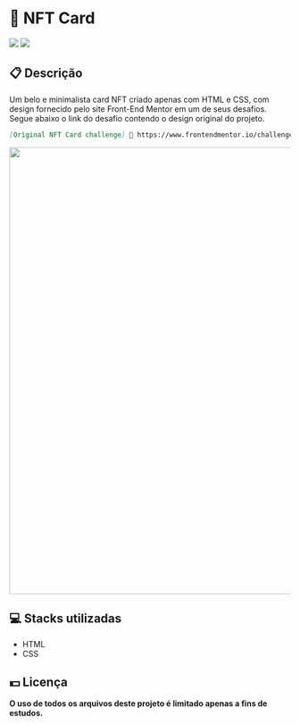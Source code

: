 <h1>👾 NFT Card</h1>
<div class="badges">
  <img src="https://img.shields.io/badge/html5-%23E34F26.svg?style=for-the-badge&logo=html5&logoColor=white">
  <img src="https://img.shields.io/badge/css3-%231572B6.svg?style=for-the-badge&logo=css3&logoColor=white">
</div>

<h2>📋 Descrição</h2>
<p>
    Um belo e minimalista card NFT criado apenas com HTML e CSS, com design fornecido pelo site Front-End Mentor
    em um de seus desafios. Segue abaixo o link do desafio contendo o design original do projeto.
</p>

```md
[Original NFT Card challenge] 🔗 https://www.frontendmentor.io/challenges/nft-preview-card-component-SbdUL_w0U
```

<img width="800px" src="https://user-images.githubusercontent.com/105606295/193474316-3f03edc8-42b2-4200-90c5-f6e5b6c71769.png">


<h2> 💻 Stacks utilizadas</h2>
<ul>
  <li>HTML</li>
  <li>CSS</li>
</ul>

<h2> 💵 Licença</h2>
<p><b>O uso de todos os arquivos deste projeto é limitado apenas a fins de estudos.<b></p>
